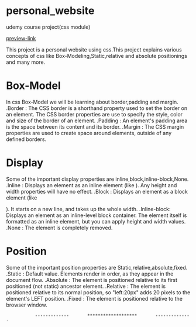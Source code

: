 # personal_website
udemy course project(css module)

<a href="https://venvar.github.io/personal_website/">preview-link</a>

This project is a personal website using css.This project explains various concepts of css like Box-Modeling,Static,relative and absolute positionings and many more.

# Box-Model

In css Box-Model we will be learning about border,padding and margin.
.Border : The CSS border is a shorthand property used to set the border on an element. The CSS border properties are use to specify the style, color and size of the border of an element.
.Padding : An element's padding area is the space between its content and its border. 
.Margin : The CSS margin properties are used to create space around elements, outside of any defined borders. 

# Display

Some of the important display properties are inline,block,inline-block,None.
.Inline : Displays an element as an inline element (like <span>). Any height and width properties will have no effect.
.Block : Displays an element as a block element (like <p>). It starts on a new line, and takes up the whole width.
.Inline-block: Displays an element as an inline-level block container. The element itself is formatted as an inline element, but you can apply height and width values.
.None : The element is completely removed.

# Position

Some of the important position properties are Static,relative,absolute,fixed.
.Static : Default value. Elements render in order, as they appear in the document flow.
.Absolute : The element is positioned relative to its first positioned (not static) ancestor element.
.Relative : The element is positioned relative to its normal position, so "left:20px" adds 20 pixels to the element's LEFT position.
.Fixed : The element is positioned relative to the browser window.
 
               -------------       *******************       --------------
  
  



